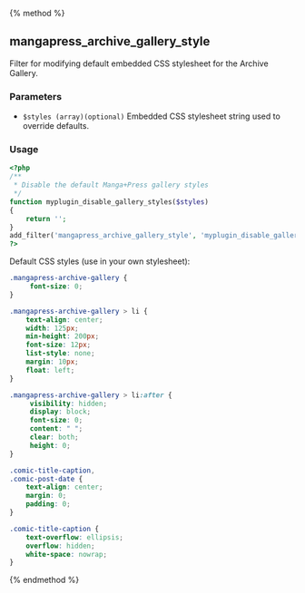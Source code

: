 {% method %}

## mangapress_archive_gallery_style

Filter for modifying default embedded CSS stylesheet for the Archive Gallery.

### Parameters

* `$styles (array)(optional)` Embedded CSS stylesheet string used to override defaults.

### Usage
```php
<?php
/**
 * Disable the default Manga+Press gallery styles
 */
function myplugin_disable_gallery_styles($styles)
{
    return '';
}
add_filter('mangapress_archive_gallery_style', 'myplugin_disable_gallery_styles');
?>
```

Default CSS styles (use in your own stylesheet):

```css
.mangapress-archive-gallery {
     font-size: 0;
}

.mangapress-archive-gallery > li {
    text-align: center;
    width: 125px;
    min-height: 200px;
    font-size: 12px;
    list-style: none;
    margin: 10px;
    float: left;
}

.mangapress-archive-gallery > li:after {
     visibility: hidden;
     display: block;
     font-size: 0;
     content: " ";
     clear: both;
     height: 0;
}

.comic-title-caption,
.comic-post-date {
    text-align: center;
    margin: 0;
    padding: 0;
}

.comic-title-caption {
    text-overflow: ellipsis;
    overflow: hidden;
    white-space: nowrap;
}
```

{% endmethod %}

